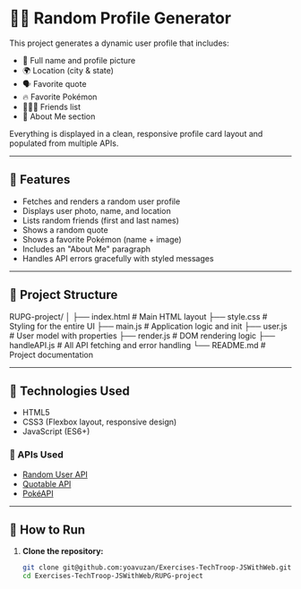 # 🧑‍💻 Random Profile Generator

This project generates a dynamic user profile that includes:

- 👤 Full name and profile picture  
- 🌍 Location (city & state)  
- 🗣️ Favorite quote  
- 🔥 Favorite Pokémon  
- 🧑‍🤝‍🧑 Friends list  
- 📄 About Me section  

Everything is displayed in a clean, responsive profile card layout and populated from multiple APIs.

---

## 🚀 Features

- Fetches and renders a random user profile
- Displays user photo, name, and location
- Lists random friends (first and last names)
- Shows a random quote
- Shows a favorite Pokémon (name + image)
- Includes an "About Me" paragraph
- Handles API errors gracefully with styled messages

---

## 📁 Project Structure
RUPG-project/
│
├── index.html       # Main HTML layout
├── style.css        # Styling for the entire UI
├── main.js          # Application logic and init
├── user.js          # User model with properties
├── render.js        # DOM rendering logic
├── handleAPI.js     # All API fetching and error handling
└── README.md        # Project documentation


---

## 🔧 Technologies Used

- HTML5
- CSS3 (Flexbox layout, responsive design)
- JavaScript (ES6+)

### 📡 APIs Used

- [Random User API](https://randomuser.me/)
- [Quotable API](https://api.quotable.io/)
- [PokéAPI](https://pokeapi.co/)

---

## 🚀 How to Run

1. **Clone the repository:**

   ```bash
   git clone git@github.com:yoavuzan/Exercises-TechTroop-JSWithWeb.git
   cd Exercises-TechTroop-JSWithWeb/RUPG-project



